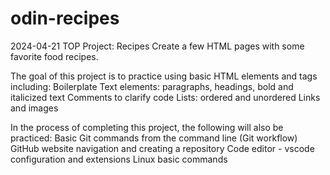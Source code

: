 # odin-recipes

2024-04-21
TOP Project: Recipes
Create a few HTML pages with some favorite food recipes.

The goal of this project is to practice using basic HTML elements and tags including:
Boilerplate
Text elements: paragraphs, headings, bold and italicized text
Comments to clarify code
Lists: ordered and unordered
Links and images

In the process of completing this project, the following will also be practiced:
Basic Git commands from the command line (Git workflow)
GitHub website navigation and creating a repository
Code editor - vscode configuration and extensions
Linux basic commands
